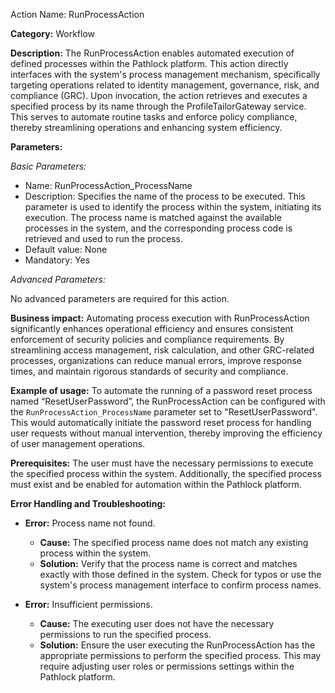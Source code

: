 Action Name: RunProcessAction

**Category:** Workflow

**Description:** The RunProcessAction enables automated execution of defined processes within the Pathlock platform. This action directly interfaces with the system's process management mechanism, specifically targeting operations related to identity management, governance, risk, and compliance (GRC). Upon invocation, the action retrieves and executes a specified process by its name through the ProfileTailorGateway service. This serves to automate routine tasks and enforce policy compliance, thereby streamlining operations and enhancing system efficiency.

**Parameters:** 

_Basic Parameters:_

- Name: RunProcessAction_ProcessName
- Description: Specifies the name of the process to be executed. This parameter is used to identify the process within the system, initiating its execution. The process name is matched against the available processes in the system, and the corresponding process code is retrieved and used to run the process.
- Default value: None
- Mandatory: Yes

_Advanced Parameters:_

No advanced parameters are required for this action.

**Business impact:** Automating process execution with RunProcessAction significantly enhances operational efficiency and ensures consistent enforcement of security policies and compliance requirements. By streamlining access management, risk calculation, and other GRC-related processes, organizations can reduce manual errors, improve response times, and maintain rigorous standards of security and compliance.

**Example of usage:** To automate the running of a password reset process named “ResetUserPassword”, the RunProcessAction can be configured with the `RunProcessAction_ProcessName` parameter set to "ResetUserPassword". This would automatically initiate the password reset process for handling user requests without manual intervention, thereby improving the efficiency of user management operations.

**Prerequisites:** The user must have the necessary permissions to execute the specified process within the system. Additionally, the specified process must exist and be enabled for automation within the Pathlock platform.

**Error Handling and Troubleshooting:**

- **Error:** Process name not found.
  - **Cause:** The specified process name does not match any existing process within the system.
  - **Solution:** Verify that the process name is correct and matches exactly with those defined in the system. Check for typos or use the system's process management interface to confirm process names.

- **Error:** Insufficient permissions.
  - **Cause:** The executing user does not have the necessary permissions to run the specified process.
  - **Solution:** Ensure the user executing the RunProcessAction has the appropriate permissions to perform the specified process. This may require adjusting user roles or permissions settings within the Pathlock platform.